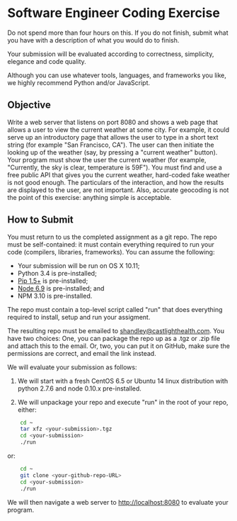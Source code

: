 Software Engineer Coding Exercise
==================================

Do not spend more than four hours on this.  If you do not finish, submit what you have with a description of what you would do to finish.

Your submission will be evaluated according to correctness, simplicity, elegance and code quality.

Although you can use whatever tools, languages, and frameworks you like, we highly recommend Python and/or JavaScript.

Objective
---------

Write a web server that listens on port 8080 and shows a web page that allows a
user to view the current weather at some city.  For example, it could serve up
an introductory page that allows the user to type in a short text string (for
example "San Francisco, CA").  The user can then initiate the looking up of
the weather (say, by pressing a "current weather" button).  Your program 
must show the user the current weather (for example, "Currently, the sky 
is clear, temperature is 59F").  You must find and use a free public API 
that gives you the current weather, hard-coded fake weather is not good
enough.  The particulars of the interaction, and how the results are
displayed to the user, are not important.  Also, accurate geocoding is not the 
point of this exercise: anything simple is acceptable.

How to Submit
-------------

You must return to us the completed assignment as a git repo.  The repo 
must be self-contained: it must contain everything required to run your
code (compilers, libraries, frameworks).  You can assume the following:

* Your submission will be run on OS X 10.11;
* Python 3.4 is pre-installed;
* [Pip 1.5+](https://pypi.python.org/pypi/pip/1.5.6) is pre-installed;
* [Node 6.9](http://nodejs.org/download/) is pre-installed; and
* NPM 3.10 is pre-installed.

The repo must contain a top-level script called "run" that does everything required to install, setup and run your assigment.

The resulting repo must be emailed to [shandley@castlighthealth.com](mailto:shandley@castlighthealth.com).  You have two choices: One, you can package the repo up as a .tgz or .zip file and attach this to the email.  Or, two, you can put it on GitHub, make sure the permissions are correct, and email the link instead.

We will evaluate your submission as follows:

1. We will start with a fresh CentOS 6.5 or Ubuntu 14 linux distribution with python 2.7.6 and node 0.10.x pre-installed.

2. We will unpackage your repo and execute "run" in the root of your repo, either:

```bash
    cd ~
    tar xfz <your-submission>.tgz
    cd <your-submission>
    ./run
```

or:

```bash
    cd ~
    git clone <your-github-repo-URL>
    cd <your-submission>
    ./run
```

We will then navigate a web server to [http://localhost:8080](http://localhost:8080) to evaluate your program.

